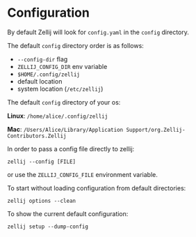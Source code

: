# Configuration

By default Zellij will look for `config.yaml` in the `config` directory.

The default `config` directory order is as follows:

- `--config-dir` flag
- `ZELLIJ_CONFIG_DIR` env variable
- `$HOME/.config/zellij`
- default location
- system location (`/etc/zellij`)

The default `config` directory of your os:

**Linux**: `/home/alice/.config/zellij`

**Mac**: `/Users/Alice/Library/Application Support/org.Zellij-Contributors.Zellij`

In order to  pass a config file directly to zellij:

```
zellij --config [FILE]
```

or use the `ZELLIJ_CONFIG_FILE` environment variable.


To start without loading configuration from default directories:

```
zellij options --clean
```

To show the current default configuration:
```
zellij setup --dump-config
```
